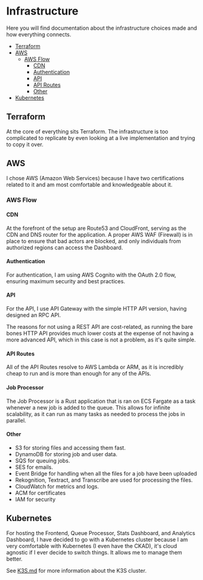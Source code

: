 # Infrastructure

Here you will find documentation about the infrastructure choices made and how everything connects.

<!--toc:start-->

- [Terraform](#terraform)
- [AWS](#aws)
  - [AWS Flow](#aws-flow)
    - [CDN](#cdn)
    - [Authentication](#authentication)
    - [API](#api)
    - [API Routes](#api-routes)
    - [Other](#other)
- [Kubernetes](#kubernetes)
<!--toc:end-->

## Terraform

At the core of everything sits Terraform. The infrastructure is too complicated to replicate by even looking at a live implementation and trying to copy it over.

## AWS

I chose AWS (Amazon Web Services) because I have two certifications related to it and am most comfortable and knowledgeable about it.

### AWS Flow

#### CDN

At the forefront of the setup are Route53 and CloudFront, serving as the CDN and DNS router for the application. A proper AWS WAF (Firewall) is in place to ensure that bad actors are blocked, and only individuals from authorized regions can access the Dashboard.

#### Authentication

For authentication, I am using AWS Cognito with the OAuth 2.0 flow, ensuring maximum security and best practices.

#### API

For the API, I use API Gateway with the simple HTTP API version, having designed an RPC API.

The reasons for not using a REST API are cost-related, as running the bare bones HTTP API provides much lower costs at the expense of not having a more advanced API, which in this case is not a problem, as it's quite simple.

#### API Routes

All of the API Routes resolve to AWS Lambda or ARM, as it is incredibly cheap to run and is more than enough for any of the APIs.

#### Job Processor

The Job Processor is a Rust application that is ran on ECS Fargate as a task whenever a new job is added to the queue. This allows for infinite scalability, as it can run as many tasks as needed to process the jobs in parallel.

#### Other

- S3 for storing files and accessing them fast.
- DynamoDB for storing job and user data.
- SQS for queuing jobs.
- SES for emails.
- Event Bridge for handling when all the files for a job have been uploaded
- Rekognition, Textract, and Transcribe are used for processing the files.
- CloudWatch for metrics and logs.
- ACM for certificates
- IAM for security

## Kubernetes

For hosting the Frontend, Queue Processor, Stats Dashboard, and Analytics Dashboard, I have decided to go with a Kubernetes cluster because I am very comfortable with Kubernetes (I even have the CKAD), it's cloud agnostic if I ever decide to switch things. It allows me to manage them better.

See [K3S.md](./K3S.md) for more information about the K3S cluster.
